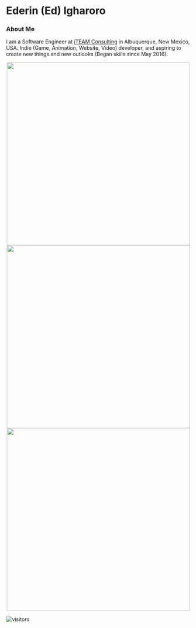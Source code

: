 # Ederin (Ed) Igharoro

### About Me
I am a Software Engineer at [iTEAM Consulting](https://iteamnm.com) in Albuquerque, New Mexico, USA. Indie (Game, Animation, Website, Video) developer, and aspiring to create new things and new outlooks (Began skills since May 2016).

<p align="center">
  <img src="https://github-readme-stats.vercel.app/api?username=Ed-roro&theme=dark&show_icons=true&hide_border=true&count_private=true" width="500" /><br />
  <img src="https://github-readme-streak-stats.herokuapp.com/?user=Ed-roro&theme=dark&hide_border=true" width="500" /><br />
  <img src="https://github-readme-stats.vercel.app/api/top-langs/?username=Ed-roro&theme=dark&show_icons=true&hide_border=true&layout=compact&langs_count=10" width="500" /><br />
</p>

![visitors](https://visitor-badge.laobi.icu/badge?page_id=Ed-roro.Ed-roro)
